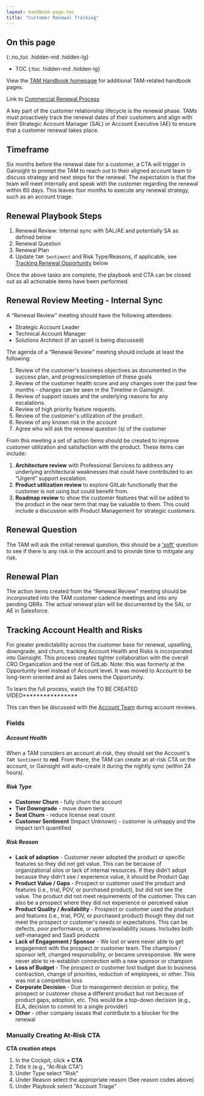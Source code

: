 ```yaml
---
layout: handbook-page-toc
title: "Customer Renewal Tracking"
---
```


## On this page
{:.no_toc .hidden-md .hidden-lg}

- TOC
{:toc .hidden-md .hidden-lg}

View the [TAM Handbook homepage](/handbook/customer-success/tam/) for additional TAM-related handbook pages.

Link to [Commercial Renewal Process](/handbook/customer-success/comm-sales/renewals/)


A key part of the customer relationship lifecycle is the renewal phase. TAMs must proactively track the renewal dates of their customers and align with their Strategic Account Manager (SAL) or Account Executive (AE) to ensure that a customer renewal takes place.

## Timeframe

Six months before the renewal date for a customer, a CTA will trigger in Gainsight to prompt the TAM to reach out to their aligned account team to discuss strategy and next steps for the renewal. The expectation is that the team will meet internally and speak with the customer regarding the renewal within 60 days. This leaves four months to execute any renewal strategy, such as an account triage.

## Renewal Playbook Steps

1. Renewal Review: Internal sync with SAL/AE and potentially SA as defined below
1. Renewal Question
1. Renewal Plan
1. Update `TAM Sentiment` and Risk Type/Reasons, if applicable, see [Tracking Renewal Opportunity](#tracking-renewal-opportunity-health-and-risks) below

Once the above tasks are complete, the playbook and CTA can be closed out as all actionable items have been performed.

## Renewal Review Meeting - Internal Sync

A “Renewal Review” meeting should have the following attendees:

- Strategic Account Leader
- Technical Account Manager
- Solutions Architect (if an upsell is being discussed)


The agenda of a “Renewal Review” meeting should include at least the following:

 1. Review of the customer's business objectives as documented in the success plan, and progress/completion of these goals
 1. Review of the customer health score and any changes over the past few months - changes can be seen in the Timeline in Gainsight.
 1. Review of support issues and the underlying reasons for any escalations.
 1. Review of high priority feature requests.
 1. Review of the customer's utilization of the product.
 1. Review of any known risk in the account
 1. Agree who will ask the renewal question (s) of the customer

From this meeting a set of action items should be created to improve customer utilization and satisfaction with the product. These items can include:

 1. **Architecture review** with Professional Services to address any underlying architectural weaknesses that could have contributed to an “Urgent” support escalation.
 1. **Product utilization review** to explore GitLab functionally that the customer is not using but could benefit from.
 1. **Roadmap review** to show the customer features that will be added to the product in the near term that may be valuable to them. This could include a discussion with Product Management for strategic customers.

## Renewal Question

The TAM will ask the initial renewal question, this should be a ['soft'](https://www.mbaskool.com/business-concepts/marketing-and-strategy-terms/7214-soft-fact-questions.html) question to see if there is any risk in the account and to provide time to mitigate any risk.

## Renewal Plan

The action items created from the “Renewal Review” meeting should be incorporated into the TAM customer cadence meetings and into any pending QBRs. The actual renewal plan will be documented by the SAL or AE in Salesforce.

## Tracking Account Health and Risks

For greater predictability across the customer base for renewal, upselling, downgrade, and churn, tracking Account Health and Risks is incorporated into Gainsight. This process creates tighter collaboration with the overall CRO Organization and the rest of GitLab. Note: this was formerly at the Opportunity level instead of Account level. It was moved to Account to be long-term oriented and as Sales owns the Opportunity.

To learn the full process, watch the TO BE CREATED VIDEO****************


This can then be discussed with the [Account Team](/handbook/customer-success/account-team/) during account reviews.

### Fields

##### Account Health

When a TAM considers an account at-risk, they should set the Account's `TAM Sentiment` to **red**. From there, the TAM can create an at-risk CTA on the account, or Gainsight will auto-create it during the nightly sync (within 24 hours). 

##### Risk Type
* **Customer Churn** - fully churn the account
* **Tier Downgrade** - move down tiers
* **Seat Churn** - reduce license seat count
* **Customer Sentiment** (Impact Unknown) - customer is unhappy and the impact isn’t quantified

##### Risk Reason
* **Lack of adoption** - Customer never adopted the product or specific features so they did not get value. This can be because of organizational silos or lack of internal resources. If they didn't adopt because they didn't see / experience value, it should be Product Gap
* **Product Value / Gaps** - Prospect or customer used the product and features (i.e., trial, POV, or purchased product), but did not see the value. The product did not meet requirements of the customer. This can also be a prospect where they did not experience or perceived value
* **Product Quality / Availability** - Prospect or customer used the product and features (i.e., trial, POV, or purchased product) though they did not meet the prospect or customer's needs or expectations. This can be defects, poor performance, or uptime/availability issues. Includes both self-managed and SaaS products
* **Lack of Engagement / Sponsor** - We lost or were never able to get engagement with the prospect or customer team. The champion / sponsor left, changed responsibility, or became unresponsive. We were never able to re-establish connection with a new sponsor or champion
* **Loss of Budget** - The prospect or customer lost budget due to business contraction, change of priorities, reduction of employees, or other. This was not a competitive loss
* **Corporate Decision** - Due to management decision or policy, the prospect or customer chose a different product but not because of product gaps, adoption, etc. This would be a top-down decision (e.g., ELA, decision to commit to a single provider)
* **Other** - other company issues that contribute to a blocker for the renewal

### Manually Creating At-Risk CTA

**CTA creation steps**
1. In the Cockpit, click **+ CTA**
1. Title it (e.g., "At-Risk CTA")
1. Under Type select "Risk"
1. Under Reason select the appropriate reason (See reason codes above)
1. Under Playbook select "Account Triage"
